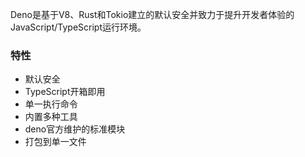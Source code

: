 Deno是基于V8、Rust和Tokio建立的默认安全并致力于提升开发者体验的JavaScript/TypeScript运行环境。

### 特性
+ 默认安全
+ TypeScript开箱即用
+ 单一执行命令
+ 内置多种工具
+ deno官方维护的标准模块
+ 打包到单一文件
  
  
